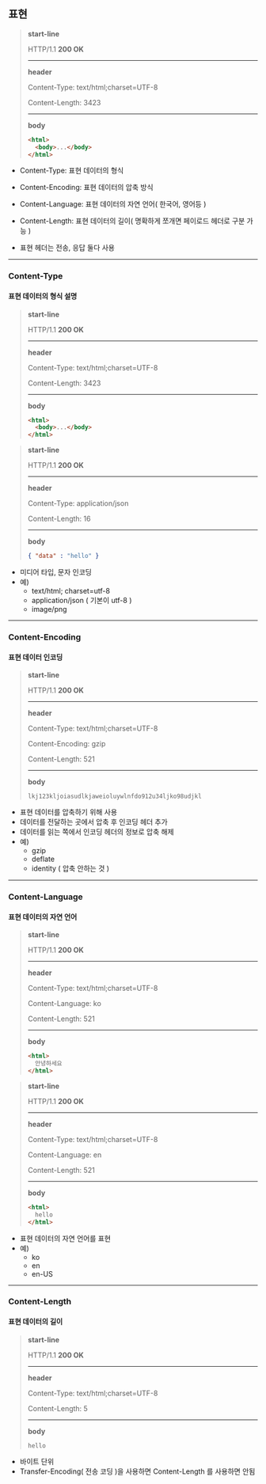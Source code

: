 ## 표현

> **start-line**
>
> HTTP/1.1 **200 OK**
>
> ---
>
> **header**
>
> Content-Type: text/html;charset=UTF-8
>
> Content-Length: 3423
>
> ---
>
> **body**
>
> ````html
> <html>
>   <body>...</body>
> </html>
> ````

- Content-Type: 표현 데이터의 형식
- Content-Encoding: 표현 데이터의 압축 방식
- Content-Language: 표현 데이터의 자연 언어( 한국어, 영어등 )
- Content-Length: 표현 데이터의 길이( 명확하게 쪼개면 페이로드 헤더로 구분 가능 )


- 표현 헤더는 전송, 응답 둘다 사용

---

### Content-Type
#### 표현 데이터의 형식 설명

> **start-line**
>
> HTTP/1.1 **200 OK**
>
> ---
>
> **header**
>
> Content-Type: text/html;charset=UTF-8
>
> Content-Length: 3423
>
> ---
>
> **body**
>
> ````html
> <html>
>   <body>...</body>
> </html>
> ````

> **start-line**
>
> HTTP/1.1 **200 OK**
>
> ---
>
> **header**
>
> Content-Type: application/json
>
> Content-Length: 16
>
> ---
>
> **body**
>
> ````json
> { "data" : "hello" }
> ````

- 미디어 타입, 문자 인코딩
- 예)
  - text/html; charset=utf-8
  - application/json ( 기본이 utf-8 )
  - image/png

---

### Content-Encoding
#### 표현 데이터 인코딩

> **start-line**
>
> HTTP/1.1 **200 OK**
>
> ---
>
> **header**
>
> Content-Type: text/html;charset=UTF-8
>
> Content-Encoding: gzip
> 
> Content-Length: 521
>
> ---
>
> **body**
>
> ````text
> lkj123kljoiasudlkjaweioluywlnfdo912u34ljko98udjkl
> ````

- 표현 데이터를 압축하기 위해 사용
- 데이터를 전달하는 곳에서 압축 후 인코딩 헤더 추가
- 데이터를 읽는 쪽에서 인코딩 헤더의 정보로 압축 해제
- 예)
  - gzip
  - deflate
  - identity ( 압축 안하는 것 )

---

### Content-Language
#### 표현 데이터의 자연 언어

> **start-line**
>
> HTTP/1.1 **200 OK**
>
> ---
>
> **header**
>
> Content-Type: text/html;charset=UTF-8
>
> Content-Language: ko
>
> Content-Length: 521
>
> ---
>
> **body**
>
> ````html
> <html>
>   안녕하세요
> </html>
> ````

> **start-line**
>
> HTTP/1.1 **200 OK**
>
> ---
>
> **header**
>
> Content-Type: text/html;charset=UTF-8
>
> Content-Language: en
>
> Content-Length: 521
>
> ---
>
> **body**
>
> ````html
> <html>
>   hello
> </html>
> ````


- 표현 데이터의 자연 언어를 표현
- 예)
    - ko
    - en
    - en-US

---

### Content-Length
#### 표현 데이터의 길이

> **start-line**
>
> HTTP/1.1 **200 OK**
>
> ---
>
> **header**
>
> Content-Type: text/html;charset=UTF-8
>
> Content-Length: 5
>
> ---
>
> **body**
>
> ````text
> hello
> ````


- 바이트 단위
- Transfer-Encoding( 전송 코딩 )을 사용하면 Content-Length 를 사용하면 안됨